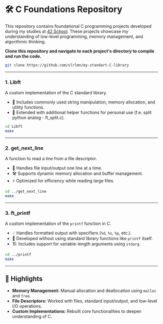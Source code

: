 # 🛠️ C Foundations Repository

This repository contains foundational C programming projects developed during my studies at [42 School](https://42.fr/). These projects showcase my understanding of low-level programming, memory management, and algorithmic thinking.

**Clone this repository and navigate to each project's directory to compile and run the code.**
```bash
git clone https://github.com/vlrlmn/my-standart-C-library
```
---

### 1. **Libft**  
A custom implementation of the C standard library.  
- 📌 Includes commonly used string manipulation, memory allocation, and utility functions.  
- 🧵 Extended with additional helper functions for personal use (f.e. split python analog - ft_split.c).


```bash
cd Libft
make
```
---

### 2. **get_next_line**  
A function to read a line from a file descriptor.  
- 📂 Handles file input/output one line at a time.  
- 🛠️ Supports dynamic memory allocation and buffer management.  
- ⚡ Optimized for efficiency while reading large files.

```bash
cd ../get_next_line
make
```
---

### 3. **ft_printf**  
A custom implementation of the `printf` function in C.  
- 💡 Handles formatted output with specifiers (`%d`, `%s`, `%p`, etc.).  
- 🔧 Developed without using standard library functions like `printf` itself.  
- 🏗️ Includes support for variable-length arguments using `stdarg`.

```bash
cd ../printf
make
```

---

## 🌟 Highlights
- **Memory Management:** Manual allocation and deallocation using `malloc` and `free`.
- **File Descriptors:** Worked with files, standard input/output, and low-level I/O operations.
- **Custom Implementations:** Rebuilt core functionalities to deepen understanding of C.

